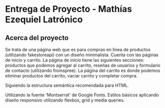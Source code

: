 # Entrega de Proyecto - Mathías Ezequiel Latrónico

## Acerca del proyecto

Se trata de una página web que es para compras en línea de productos (utilizando fakestoreapi) con un diseño minimalista. Cuenta con las páginas de inicio y carrito. La página de inicio tiene las siguientes secciones: productos que podemos agregar al carrito, reseñas de usuarios y formulario de contacto (utilizando fromspree). La página del carrito es donde podemos eliminar productos del carrito, vaciar carrito y completar compra.

Siguiendo la estructura semántica recomendada para HTML.

Utilizando la fuente 'Montserrat' de Google Fonts. Estilos básicos aplicando diseño responsivo utilizando flexbox, grid y media queries.
